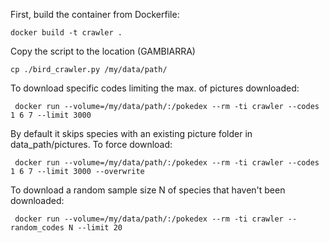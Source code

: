 First, build the container from Dockerfile:

```
docker build -t crawler .
```

Copy the script to the location (GAMBIARRA)

```
cp ./bird_crawler.py /my/data/path/
```


To download specific codes limiting the max. of pictures downloaded:

```
 docker run --volume=/my/data/path/:/pokedex --rm -ti crawler --codes 1 6 7 --limit 3000 

```

By default it skips species with an existing picture folder in data_path/pictures. To force download:

```
 docker run --volume=/my/data/path/:/pokedex --rm -ti crawler --codes 1 6 7 --limit 3000 --overwrite

```

To download a random sample size N of species that haven't been downloaded:

```
 docker run --volume=/my/data/path/:/pokedex --rm -ti crawler --random_codes N --limit 20

```
